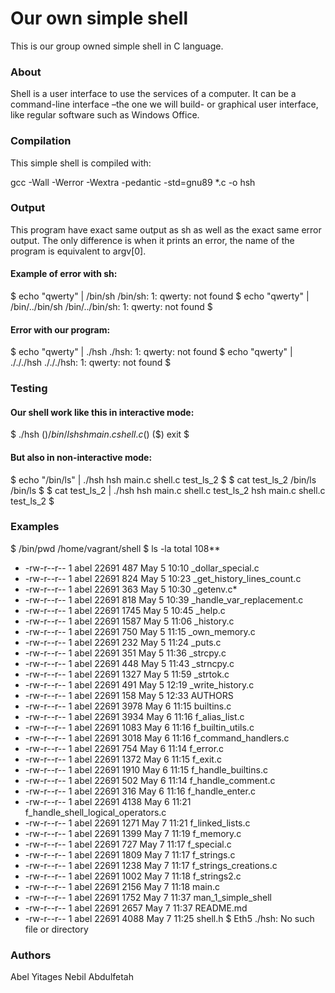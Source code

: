 # Our own simple shell
This is our group owned simple shell in C language.

### About
Shell is a user interface to use the services of a computer. It can be a command-line interface –the one we will build- or graphical user interface, like regular software such as Windows Office.

### Compilation
This simple shell is compiled with:

gcc -Wall -Werror -Wextra -pedantic -std=gnu89 *.c -o hsh
### Output
This program have exact same output as sh as well as the exact same error output. The only difference is when it prints an error, the name of the program is equivalent to argv[0].

#### Example of error with sh:
$ echo "qwerty" | /bin/sh
/bin/sh: 1: qwerty: not found
$ echo "qwerty" | /bin/../bin/sh
/bin/../bin/sh: 1: qwerty: not found
$
#### Error with our program:
$ echo "qwerty" | ./hsh
./hsh: 1: qwerty: not found
$ echo "qwerty" | ./././hsh
./././hsh: 1: qwerty: not found
$
### Testing
#### Our shell work like this in interactive mode:
$ ./hsh
($) /bin/ls
hsh main.c shell.c
($)
($) exit
$
#### But also in non-interactive mode:
$ echo "/bin/ls" | ./hsh
hsh main.c shell.c test_ls_2
$
$ cat test_ls_2
/bin/ls
/bin/ls
$
$ cat test_ls_2 | ./hsh
hsh main.c shell.c test_ls_2
hsh main.c shell.c test_ls_2
$
### Examples
$ /bin/pwd
/home/vagrant/shell
$ ls -la
total 108**
* -rw-r--r-- 1 abel 22691  487 May 5 10:10 _dollar_special.c
* -rw-r--r-- 1 abel 22691  824 May 5 10:23 _get_history_lines_count.c
* -rw-r--r-- 1 abel 22691  363 May 5 10:30 _getenv.c* 
* -rw-r--r-- 1 abel 22691  818 May 5 10:39 _handle_var_replacement.c
* -rw-r--r-- 1 abel 22691 1745 May 5 10:45 _help.c
* -rw-r--r-- 1 abel 22691 1587 May 5 11:06 _history.c
* -rw-r--r-- 1 abel 22691  750 May 5 11:15 _own_memory.c
* -rw-r--r-- 1 abel 22691  232 May 5 11:24 _puts.c
* -rw-r--r-- 1 abel 22691  351 May 5 11:36 _strcpy.c
* -rw-r--r-- 1 abel 22691  448 May 5 11:43 _strncpy.c
* -rw-r--r-- 1 abel 22691 1327 May 5 11:59 _strtok.c
* -rw-r--r-- 1 abel 22691  491 May 5 12:19 _write_history.c
* -rw-r--r-- 1 abel 22691  158 May 5 12:33 AUTHORS
* -rw-r--r-- 1 abel 22691 3978 May 6 11:15 builtins.c
* -rw-r--r-- 1 abel 22691 3934 May 6 11:16 f_alias_list.c
* -rw-r--r-- 1 abel 22691 1083 May 6 11:16 f_builtin_utils.c
* -rw-r--r-- 1 abel 22691 3018 May 6 11:16 f_command_handlers.c
* -rw-r--r-- 1 abel 22691  754 May 6 11:14 f_error.c
* -rw-r--r-- 1 abel 22691 1372 May 6 11:15 f_exit.c
* -rw-r--r-- 1 abel 22691 1910 May 6 11:15 f_handle_builtins.c
* -rw-r--r-- 1 abel 22691  502 May 6 11:14 f_handle_comment.c
* -rw-r--r-- 1 abel 22691  316 May 6 11:16 f_handle_enter.c
* -rw-r--r-- 1 abel 22691 4138 May 6 11:21 f_handle_shell_logical_operators.c
* -rw-r--r-- 1 abel 22691 1271 May 7 11:21 f_linked_lists.c
* -rw-r--r-- 1 abel 22691 1399 May 7 11:19 f_memory.c
* -rw-r--r-- 1 abel 22691  727 May 7 11:17 f_special.c
* -rw-r--r-- 1 abel 22691 1809 May 7 11:17 f_strings.c
* -rw-r--r-- 1 abel 22691 1238 May 7 11:17 f_strings_creations.c
* -rw-r--r-- 1 abel 22691 1002 May 7 11:18 f_strings2.c
* -rw-r--r-- 1 abel 22691 2156 May 7 11:18 main.c
* -rw-r--r-- 1 abel 22691 1752 May 7 11:37 man_1_simple_shell
* -rw-r--r-- 1 abel 22691 2657 May 7 11:37 README.md
* -rw-r--r-- 1 abel 22691 4088 May 7 11:25 shell.h
$ Eth5 
./hsh: No such file or directory
### Authors
Abel Yitages Nebil Abdulfetah
